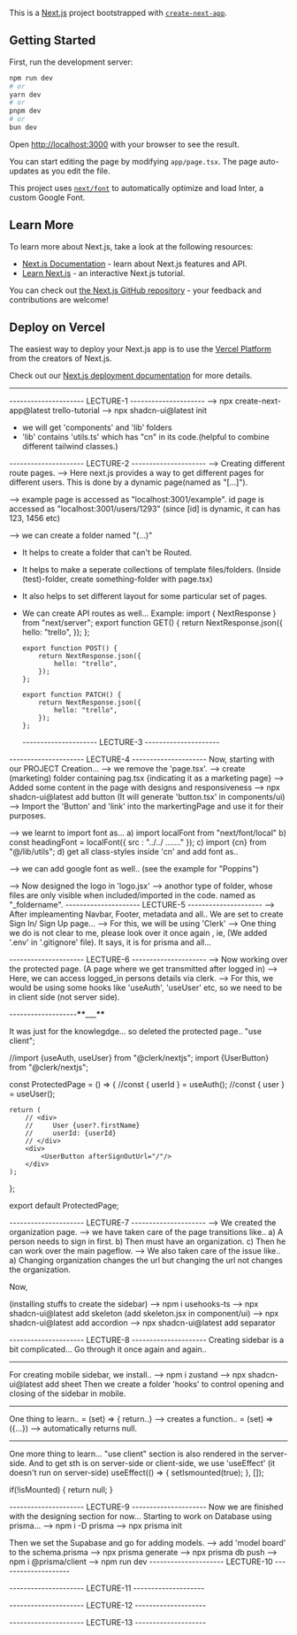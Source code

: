 This is a [Next.js](https://nextjs.org/) project bootstrapped with [`create-next-app`](https://github.com/vercel/next.js/tree/canary/packages/create-next-app).

## Getting Started

First, run the development server:

```bash
npm run dev
# or
yarn dev
# or
pnpm dev
# or
bun dev
```

Open [http://localhost:3000](http://localhost:3000) with your browser to see the result.

You can start editing the page by modifying `app/page.tsx`. The page auto-updates as you edit the file.

This project uses [`next/font`](https://nextjs.org/docs/basic-features/font-optimization) to automatically optimize and load Inter, a custom Google Font.

## Learn More

To learn more about Next.js, take a look at the following resources:

- [Next.js Documentation](https://nextjs.org/docs) - learn about Next.js features and API.
- [Learn Next.js](https://nextjs.org/learn) - an interactive Next.js tutorial.

You can check out [the Next.js GitHub repository](https://github.com/vercel/next.js/) - your feedback and contributions are welcome!

## Deploy on Vercel

The easiest way to deploy your Next.js app is to use the [Vercel Platform](https://vercel.com/new?utm_medium=default-template&filter=next.js&utm_source=create-next-app&utm_campaign=create-next-app-readme) from the creators of Next.js.

Check out our [Next.js deployment documentation](https://nextjs.org/docs/deployment) for more details.

---

--------------------- LECTURE-1 ---------------------
--> npx create-next-app@latest trello-tutorial
--> npx shadcn-ui@latest init

- we will get 'components' and 'lib' folders
- 'lib' contains 'utils.ts' which has "cn" in its code.(helpful to combine different tailwind classes.)

--------------------- LECTURE-2 ---------------------
--> Creating different route pages.
--> Here next.js provides a way to get different pages for different users.
This is done by a dynamic page(named as "[...]").

--> example page is accessed as "localhost:3001/example".
id page is accessed as "localhost:3001/users/1293"
(since [id] is dynamic, it can has 123, 1456 etc)

--> we can create a folder named "(...)"

- It helps to create a folder that can't be Routed.
- It helps to make a seperate collections of template files/folders.
  (Inside (test)-folder, create something-folder with page.tsx)
- It also helps to set different layout for some particular set of pages.

- We can create API routes as well...
  Example:
  import { NextResponse } from "next/server";
  export function GET() {
  return NextResponse.json({
  hello: "trello",
  });
  };

      export function POST() {
          return NextResponse.json({
              hello: "trello",
          });
      };

      export function PATCH() {
          return NextResponse.json({
              hello: "trello",
          });
      };

  --------------------- LECTURE-3 ---------------------

--------------------- LECTURE-4 ---------------------
Now, starting with our PROJECT Creation...
--> we remove the 'page.tsx'.
--> create (marketing) folder containing pag.tsx
{indicating it as a marketing page}
--> Added some content in the page with designs and responsiveness
--> npx shadcn-ui@latest add button
(It will generate 'button.tsx' in components/ui)
--> Import the 'Button' and 'link' into the markertingPage and use it for their purposes.

--> we learnt to import font as...
a) import localFont from "next/font/local"
b) const headingFont = localFont({
src : "../../ ......."
});
c) import {cn} from "@/lib/utils";
d) get all class-styles inside 'cn' and add font as..

<div className={cn(
    "flex items-center justify-center flex-col",
    headingFont.className,
)}>
--> we can add google font as well..
   (see the example for "Poppins")

--> Now designed the logo in 'logo.jsx'
--> anothor type of folder, whose files are only visible when included/imported in the code.
named as "\_foldername".
--------------------- LECTURE-5 ---------------------
--> After impleamenting Navbar, Footer, metadata and all..
We are set to create Sign In/ Sign Up page...
--> For this, we will be using 'Clerk'
--> One thing we do is not clear to me, please look over it once again , ie,
(We added '.env' in '.gitignore' file).
It says, it is for prisma and all...

--------------------- LECTURE-6 ---------------------
--> Now working over the protected page.
(A page where we get transmitted after logged in)
--> Here, we can access logged_in persons details via clerk.
--> For this, we would be using some hooks like 'useAuth', 'useUser' etc,
so we need to be in client side (not server side).

-------------------**\*\***\_\_\_**\*\***

It was just for the knowlegdge...
so deleted the protected page..
"use client";

//import {useAuth, useUser} from "@clerk/nextjs";
import {UserButton} from "@clerk/nextjs";

const ProtectedPage = () => {
//const { userId } = useAuth();
//const { user } = useUser();

    return (
        // <div>
        //     User {user?.firstName}
        //     userId: {userId}
        // </div>
        <div>
            <UserButton afterSignOutUrl="/"/>
        </div>
    );

};

export default ProtectedPage;

--------------------- LECTURE-7 ---------------------
--> We created the organization page.
--> we have taken care of the page transitions like..
a) A person needs to sign in first.
b) Then must have an organization.
c) Then he can work over the main pageflow.
--> We also taken care of the issue like..
a) Changing organization changes the url but
changing the url not changes the organization.

Now,

(installing stuffs to create the sidebar)
--> npm i usehooks-ts
--> npx shadcn-ui@latest add skeleton
(add skeleton.jsx in component/ui)
--> npx shadcn-ui@latest add accordion
--> npx shadcn-ui@latest add separator

--------------------- LECTURE-8 ---------------------
Creating sidebar is a bit complicated...
Go through it once again and again..

---

For creating mobile sidebar, we install..
--> npm i zustand
--> npx shadcn-ui@latest add sheet
Then we create a folder 'hooks' to control opening and closing of the sidebar in mobile.

---

One thing to learn..
= (set) => { return..} --> creates a function..
= (set) => ({...}) --> automatically returns null.

---

One more thing to learn...
"use client" section is also rendered in the server-side.
And to get sth is on server-side or client-side, we use 'useEffect' (it doesn't run on server-side)
useEffect(() => {
setIsmounted(true);
}, []);

if(!isMounted) {
return null;
}

--------------------- LECTURE-9 ---------------------
Now we are finished with the designing section for now...
Starting to work on Database using prisma...
--> npm i -D prisma
--> npx prisma init

Then we set the Supabase and go for adding models.
--> add 'model board' to the schema.prisma
--> npx prisma generate
--> npx prisma db push
--> npm i @prisma/client
--> npm run dev
--------------------- LECTURE-10 --------------------

--------------------- LECTURE-11 --------------------

--------------------- LECTURE-12 --------------------

--------------------- LECTURE-13 --------------------
